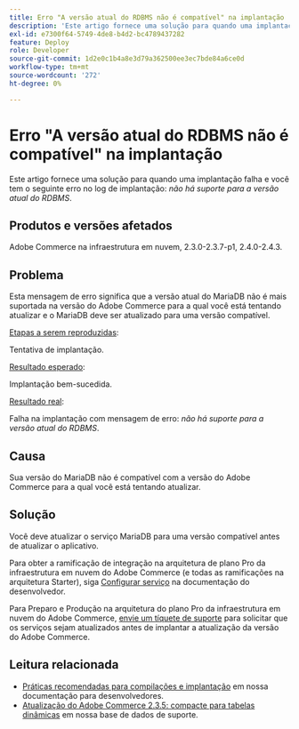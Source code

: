 ```yaml
---
title: Erro "A versão atual do RDBMS não é compatível" na implantação
description: 'Este artigo fornece uma solução para quando uma implantação falhar e você tiver o seguinte erro no log de implantação: *a versão atual do RDBMS não é suportada*.'
exl-id: e7300f64-5749-4de8-b4d2-bc4789437282
feature: Deploy
role: Developer
source-git-commit: 1d2e0c1b4a8e3d79a362500ee3ec7bde84a6ce0d
workflow-type: tm+mt
source-wordcount: '272'
ht-degree: 0%

---
```


# Erro &quot;A versão atual do RDBMS não é compatível&quot; na implantação

Este artigo fornece uma solução para quando uma implantação falha e você tem o seguinte erro no log de implantação: *não há suporte para a versão atual do RDBMS*.

## Produtos e versões afetados

Adobe Commerce na infraestrutura em nuvem, 2.3.0-2.3.7-p1, 2.4.0-2.4.3.

## Problema

Esta mensagem de erro significa que a versão atual do MariaDB não é mais suportada na versão do Adobe Commerce para a qual você está tentando atualizar e o MariaDB deve ser atualizado para uma versão compatível.


<u>Etapas a serem reproduzidas</u>:

Tentativa de implantação.

<u>Resultado esperado</u>:

Implantação bem-sucedida.

<u>Resultado real</u>:

Falha na implantação com mensagem de erro: *não há suporte para a versão atual do RDBMS*.

## Causa

Sua versão do MariaDB não é compatível com a versão do Adobe Commerce para a qual você está tentando atualizar.

## Solução

Você deve atualizar o serviço MariaDB para uma versão compatível antes de atualizar o aplicativo.


Para obter a ramificação de integração na arquitetura de plano Pro da infraestrutura em nuvem do Adobe Commerce (e todas as ramificações na arquitetura Starter), siga [Configurar serviço](https://devdocs.magento.com/cloud/project/services.html) na documentação do desenvolvedor.

Para Preparo e Produção na arquitetura do plano Pro da infraestrutura em nuvem do Adobe Commerce, [envie um tíquete de suporte](/help/help-center-guide/help-center/magento-help-center-user-guide.md#submit-ticket) para solicitar que os serviços sejam atualizados antes de implantar a atualização da versão do Adobe Commerce.


## Leitura relacionada

* [Práticas recomendadas para compilações e implantação](https://devdocs.magento.com/cloud/reference/discover-deploy.html#best-practices) em nossa documentação para desenvolvedores.
* [Atualização do Adobe Commerce 2.3.5: compacte para tabelas dinâmicas](https://experienceleague.adobe.com/docs/commerce-operations/implementation-playbook/best-practices/maintenance/commerce-235-upgrade-prerequisites-mariadb.html) em nossa base de dados de suporte.

